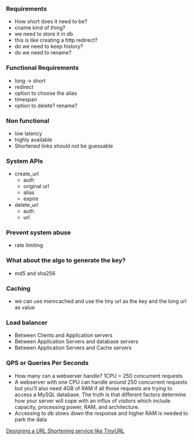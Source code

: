 ### Requirements
  - How short does it need to be?
  - cname kind of thing?
  - we need to store it in db
  - this is like creating a http redirect?
  - do we need to keep history?
  - do we need to rename?

### Functional Requirements
  - long -> short
  - redirect
  - option to choose the alias
  - timespan
  - option to delete? rename?

### Non functional
  - low latency
  - highly available
  - Shortened links should not be guessable

### System APIs
  - create_url
    - auth
    - original url
    - alias
    - expire
  - delete_url
    - auth
    - url

### Prevent system abuse
  - rate limiting

### What about the algo to generate the key?
  - md5 and sha256

### Caching
  - we can use memcached and use the tiny url as the key and the long url as value

### Load balancer
- Between Clients and Application servers
- Between Application Servers and database servers
- Between Application Servers and Cache servers

### QPS or Queries Per Seconds
- How many can a webserver handle? 1CPU = 250 concurrent requests
- A webserver with one CPU can handle around 250 concurrent requests but you’ll also need 4GB of RAM if all those requests are trying to access a MySQL database. The truth is that different factors determine how your server will cope with an influx of visitors which include capacity, processing power, RAM, and architecture. 
- Accessing to db slows down the response and higher RAM is needed to park the data

[Designing a URL Shortening service like TinyURL](https://www.educative.io/courses/grokking-the-system-design-interview/m2ygV4E81AR) 

